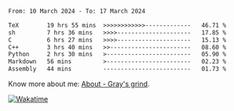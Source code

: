 <!--START_SECTION:waka-->

```txt
From: 10 March 2024 - To: 17 March 2024

TeX        19 hrs 55 mins  >>>>>>>>>>>>-------------   46.71 %
sh         7 hrs 36 mins   >>>>---------------------   17.85 %
C          6 hrs 27 mins   >>>>---------------------   15.13 %
C++        3 hrs 40 mins   >>-----------------------   08.60 %
Python     2 hrs 30 mins   >------------------------   05.90 %
Markdown   56 mins         >------------------------   02.23 %
Assembly   44 mins         -------------------------   01.73 %
```

<!--END_SECTION:waka-->

<!-- [![grayxu's github stats](https://github-readme-stats.vercel.app/api?username=grayxu&count_private=true&show_icons=true)](https://github.com/grayxu) -->

Know more about me: [About - Gray's grind](https://www.grayxu.cn/).
<p align="left">
  <a href="https://wakatime.com/@grayxu" target="_blank">
    <img alt="Wakatime" src="https://wakatime.com/badge/user/c69eb31e-43a1-463f-8968-c3449e386f57.svg"/>
  </a>
</p>

